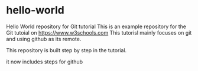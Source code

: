 # hello-world
Hello World repository for Git tutorial
This is an example repository for the Git tutoial on https://www.w3schools.com
This tutorisl mainly focuses on git and using github as its remote.

This repository is built step by step in the tutorial.

it now includes steps for github
